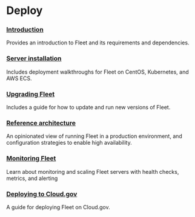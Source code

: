 # Deploy

### [Introduction](../Deploy/Introduction.md)

Provides an introduction to Fleet and its requirements and dependencies.

### [Server installation](../Deploy/Server-Installation.md)

Includes deployment walkthroughs for Fleet on CentOS, Kubernetes, and AWS ECS.

### [Upgrading Fleet](../upgrading-fleet.md)

Includes a guide for how to update and run new versions of Fleet.

### [Reference architecture](../Deploy/reference-architectures.md)

An opinionated view of running Fleet in a production environment, and configuration strategies to enable high availability.

### [Monitoring Fleet](../Deploy/monitoring-fleet.md)

Learn about monitoring and scaling Fleet servers with health checks, metrics, and alerting

### [Deploying to Cloud.gov](../Deploy/cloudgov.md)

A guide for deploying Fleet on Cloud.gov.
